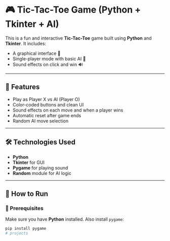 # 🎮 Tic-Tac-Toe Game (Python + Tkinter + AI)

This is a fun and interactive **Tic-Tac-Toe** game built using **Python** and **Tkinter**. It includes:
- A graphical interface 🎨
- Single-player mode with basic AI 🤖
- Sound effects on click and win 🔊

---

## 📌 Features

- Play as Player X vs AI (Player O)
- Color-coded buttons and clean UI
- Sound effects on each move and when a player wins
- Automatic reset after game ends
- Random AI move selection

---

## 🛠️ Technologies Used

- **Python**
- **Tkinter** for GUI
- **Pygame** for playing sound
- **Random** module for AI logic

---

## 🚀 How to Run

### 🧾 Prerequisites
Make sure you have **Python** installed. Also install `pygame`:
```bash
pip install pygame
# projects

